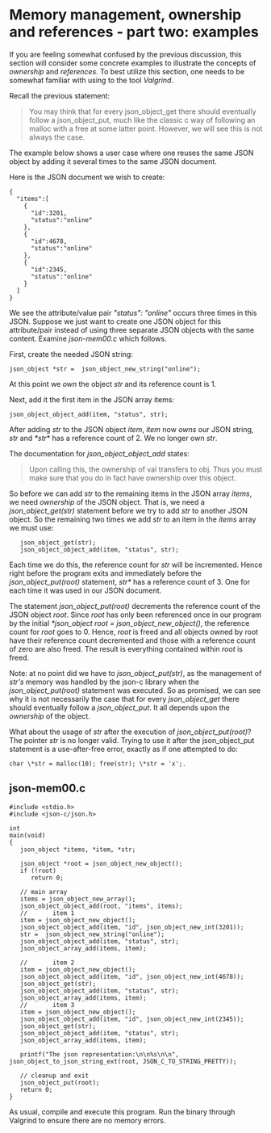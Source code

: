 # Memory management, ownership and references - part two: examples

If you are feeling somewhat confused by the previous discussion, this section will consider some concrete examples to illustrate the concepts of _*ownership*_ and _*references*_. To best utilize this section, one needs to be somewhat familiar with using to the tool _*Valgrind*_.

Recall the previous statement:
>You may think that for every json_object_get there should eventually follow a json_object_put, much like the classic c way of following an malloc with a free at some latter point. However, we will see this is not always the case.

The example below shows a user case where one reuses the same JSON object by adding it several times to the same JSON document.

Here is the JSON document we wish to create:

```
{
  "items":[
    {
      "id":3201,
      "status":"online"
    },
    {
      "id":4678,
      "status":"online"
    },
    {
      "id":2345,
      "status":"online"
    }
  ]
}
```

We see the attribute/value pair _*"status": "online"*_ occurs three times in this JSON. Suppose we just want to create one JSON object for this attribute/pair instead of using three separate JSON objects with the same content. Examine _*json-mem00.c*_ which follows.

First, create the needed JSON string:

```
json_object *str =  json_object_new_string("online");
```

At this point we _*own*_ the object _*str*_ and its reference count is 1.

Next, add it the first item in the JSON array items:

```
json_object_object_add(item, "status", str);
```

After adding _*str*_ to the JSON object _*item*_, _*item*_ now _*owns*_ our JSON string, _*str*_ and _*str_* has a reference count of 2. We no longer own _*str*_. 

The documentation for _*json_object_object_add*_ states:
> Upon calling this, the ownership of val transfers to obj. Thus you must make sure that you do in fact have ownership over this object.

So before we can add _*str*_ to the remaining items in the JSON array _*items*_, we need _*ownership*_ of the JSON object. That is, we need a _*json_object_get(str)*_ statement before we try to add _*str*_ to another JSON object. So the remaining two times we add _*str*_ to an item in the _*items*_ array we must use:

```
   json_object_get(str);
   json_object_object_add(item, "status", str);
```

Each time we do this, the reference count for _*str*_ will be incremented.
Hence right before the program exits and immediately before the _*json_object_put(root)*_ statement, _str*_ has a reference count of 3. One for each time it was used in our JSON document.

The statement _*json_object_put(root)*_ decrements the reference count of the JSON object _*root*_. Since _*root*_ has only been referenced once in our program by the initial _*json_object *root = json_object_new_object()*_, the reference count for _*root*_ goes to 0. Hence, _*root*_ is freed and all objects owned by root have their reference count decremented and those with a reference count of zero are also freed. The result is everything contained within _*root*_ is freed.

Note: at no point did we have to _*json_object_put(str)*_, as the management of _*str's*_ memory was handled by the json-c library when the _*json_object_put(root)*_ statement was executed. So as promised, we can see why it is not necessarily the case that for every _*json_object_get*_ there should eventually follow a _*json_object_put*_. It all depends upon the _*ownership*_ of the object.

What about the usage of _*str*_ after the execution of _*json_object_put(root)*_? The pointer _*str*_ is no longer valid. Trying to use it after the json_object_put statement is a use-after-free error, exactly as if one attempted to do:
```
char \*str = malloc(10); free(str); \*str = 'x';.
```

## json-mem00.c

```
#include <stdio.h>
#include <json-c/json.h>

int
main(void)
{
   json_object *items, *item, *str;
   
   json_object *root = json_object_new_object();
   if (!root)
      return 0;

   // main array
   items = json_object_new_array();
   json_object_object_add(root, "items", items);
   //       item 1
   item = json_object_new_object();
   json_object_object_add(item, "id", json_object_new_int(3201));
   str =  json_object_new_string("online");
   json_object_object_add(item, "status", str);
   json_object_array_add(items, item);

   //       item 2
   item = json_object_new_object();
   json_object_object_add(item, "id", json_object_new_int(4678));
   json_object_get(str);
   json_object_object_add(item, "status", str);
   json_object_array_add(items, item);
   //       item 3
   item = json_object_new_object();
   json_object_object_add(item, "id", json_object_new_int(2345));
   json_object_get(str);
   json_object_object_add(item, "status", str);
   json_object_array_add(items, item);
   
   printf("The json representation:\n\n%s\n\n", json_object_to_json_string_ext(root, JSON_C_TO_STRING_PRETTY));

   // cleanup and exit
   json_object_put(root);
   return 0;
}
```

As usual, compile and execute this program. Run the binary through Valgrind to ensure there are no memory errors.


